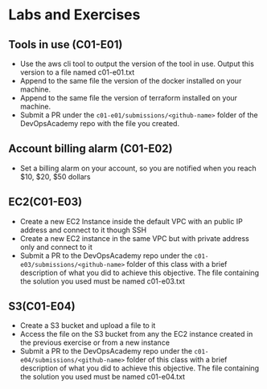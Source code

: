 # Labs and Exercises

## Tools in use (C01-E01)
- Use the aws cli tool to output the version of the tool in use. Output this version to a file named c01-e01.txt
- Append to the same file the version of the docker installed on your machine.
- Append to the same file the version of terraform installed on your machine.
- Submit a PR under the `c01-e01/submissions/<github-name>` folder of the DevOpsAcademy repo with the file you created.


## Account billing alarm (C01-E02)
- Set a billing alarm on your account, so you are notified when you reach $10, $20, $50 dollars

## EC2(C01-E03)
- Create a new EC2 Instance inside the default VPC with an public IP address and connect to it though SSH
- Create a new EC2 instance in the same VPC but with private address only and connect to it
- Submit a PR to the DevOpsAcademy repo under the `c01-e03/submissions/<github-name>` folder of this class with a brief description of what you did to achieve this objective. The file containing the solution you used must be named c01-e03.txt

## S3(C01-E04)
- Create a S3 bucket and upload a file to it
- Access the file on the S3 bucket from  any the EC2 instance created in the previous exercise or from a new instance
- Submit a PR to the DevOpsAcademy repo under the `c01-e04/submissions/<github-name>` folder of this class with a brief description of what you did to achieve this objective. The file containing the solution you used must be named c01-e04.txt
